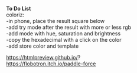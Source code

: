 <strong>To Do List</strong> <br>
  coloriz:<br>
-in phone, place the result square below<br>
-add try mode after the result with more or less rgb<br>
-add mode with hue, saturation and brightness<br>
   -copy the hexadecimal with a click on the color<br>
-add store color and template<br>

https://htmlpreview.github.io/? <br>
https://flobotron.itch.io/paddle-force
